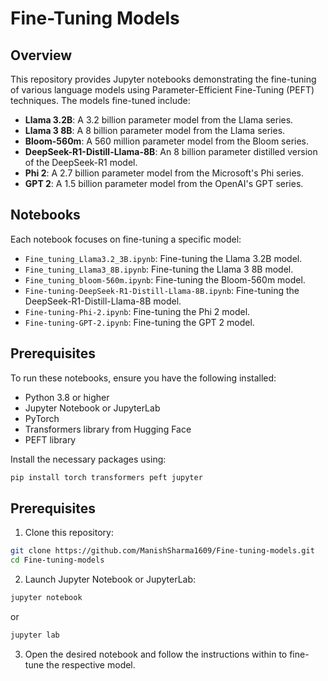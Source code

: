 # Fine-Tuning Models

## Overview

This repository provides Jupyter notebooks demonstrating the fine-tuning of various language models using Parameter-Efficient Fine-Tuning (PEFT) techniques. The models fine-tuned include:

- **Llama 3.2B**: A 3.2 billion parameter model from the Llama series.
- **Llama 3 8B**: A 8 billion parameter model from the Llama series.
- **Bloom-560m**: A 560 million parameter model from the Bloom series.
- **DeepSeek-R1-Distill-Llama-8B**: An 8 billion parameter distilled version of the DeepSeek-R1 model.
- **Phi 2**: A 2.7 billion parameter model from the Microsoft's Phi series.
- **GPT 2**: A 1.5 billion parameter model from the OpenAI's GPT series.


## Notebooks

Each notebook focuses on fine-tuning a specific model:

- `Fine_tuning_Llama3.2_3B.ipynb`: Fine-tuning the Llama 3.2B model.
- `Fine_tuning_Llama3_8B.ipynb`: Fine-tuning the Llama 3 8B model.
- `Fine_tuning_bloom-560m.ipynb`: Fine-tuning the Bloom-560m model.
- `Fine-tuning-DeepSeek-R1-Distill-Llama-8B.ipynb`: Fine-tuning the DeepSeek-R1-Distill-Llama-8B model.​
- `Fine-tuning-Phi-2.ipynb`: Fine-tuning the Phi 2 model.​
- `Fine-tuning-GPT-2.ipynb`: Fine-tuning the GPT 2 model.​


## Prerequisites

To run these notebooks, ensure you have the following installed:

- Python 3.8 or higher
- Jupyter Notebook or JupyterLab
- PyTorch
- Transformers library from Hugging Face
- PEFT library

Install the necessary packages using:

```bash
pip install torch transformers peft jupyter
```

## Prerequisites


1. Clone this repository:

```bash
git clone https://github.com/ManishSharma1609/Fine-tuning-models.git
cd Fine-tuning-models
```
2. Launch Jupyter Notebook or JupyterLab:

```bash
jupyter notebook
```

or
```bash
jupyter lab
```

3. Open the desired notebook and follow the instructions within to fine-tune the respective model.
